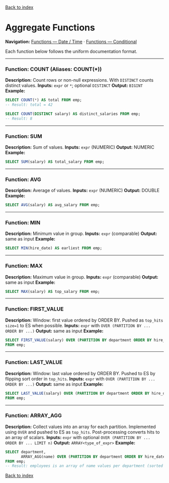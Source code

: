 [Back to index](./README.md)

# Aggregate Functions

**Navigation:** [Functions — Date / Time](./functions_date_time.md) · [Functions — Conditional](./functions_conditional.md)

Each function below follows the uniform documentation format.

---

### Function: COUNT (Aliases: COUNT(*))
**Description:** Count rows or non-null expressions. With `DISTINCT` counts distinct values.
**Inputs:** `expr` or `*`; optional `DISTINCT`
**Output:** `BIGINT`
**Example:**
```sql
SELECT COUNT(*) AS total FROM emp;
-- Result: total = 42

SELECT COUNT(DISTINCT salary) AS distinct_salaries FROM emp;
-- Result: 8
```

---

### Function: SUM
**Description:** Sum of values.
**Inputs:** `expr` (NUMERIC)
**Output:** NUMERIC
**Example:**
```sql
SELECT SUM(salary) AS total_salary FROM emp;
```

---

### Function: AVG
**Description:** Average of values.
**Inputs:** `expr` (NUMERIC)
**Output:** DOUBLE
**Example:**
```sql
SELECT AVG(salary) AS avg_salary FROM emp;
```

---

### Function: MIN
**Description:** Minimum value in group.
**Inputs:** `expr` (comparable)
**Output:** same as input
**Example:**
```sql
SELECT MIN(hire_date) AS earliest FROM emp;
```

---

### Function: MAX
**Description:** Maximum value in group.
**Inputs:** `expr` (comparable)
**Output:** same as input
**Example:**
```sql
SELECT MAX(salary) AS top_salary FROM emp;
```

---

### Function: FIRST_VALUE
**Description:** Window: first value ordered by ORDER BY. Pushed as `top_hits size=1` to ES when possible.
**Inputs:** `expr` with `OVER (PARTITION BY ... ORDER BY ...)`
**Output:** same as input
**Example:**
```sql
SELECT FIRST_VALUE(salary) OVER (PARTITION BY department ORDER BY hire_date ASC) AS first_salary
FROM emp;
```

---

### Function: LAST_VALUE
**Description:** Window: last value ordered by ORDER BY. Pushed to ES by flipping sort order in `top_hits`.
**Inputs:** `expr` with `OVER (PARTITION BY ... ORDER BY ...)`
**Output:** same as input
**Example:**
```sql
SELECT LAST_VALUE(salary) OVER (PARTITION BY department ORDER BY hire_date ASC) AS last_salary
FROM emp;
```

---

### Function: ARRAY_AGG
**Description:** Collect values into an array for each partition. Implemented using `OVER` and pushed to ES as `top_hits`. Post-processing converts hits to an array of scalars.
**Inputs:** `expr` with optional `OVER (PARTITION BY ... ORDER BY ... LIMIT n)`
**Output:** `ARRAY<type_of_expr>`
**Example:**
```sql
SELECT department,
       ARRAY_AGG(name) OVER (PARTITION BY department ORDER BY hire_date ASC LIMIT 100) AS employees
FROM emp;
-- Result: employees is an array of name values per department (sorted and limited)
```

[Back to index](./README.md)
